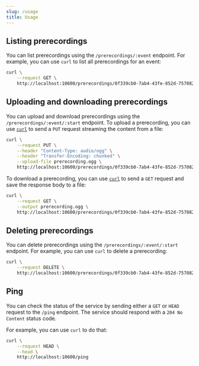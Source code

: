 ```yaml
---
slug: /usage
title: Usage
---
```


## Listing prerecordings

You can list prerecordings using the `/prerecordings/:event` endpoint.
For example, you can use `curl` to list all prerecordings for an event:

```sh
curl \
    --request GET \
    http://localhost:10600/prerecordings/0f339cb0-7ab4-43fe-852d-75708232f76c
```

## Uploading and downloading prerecordings

You can upload and download prerecordings
using the `/prerecordings/:event/:start` endpoint.
To upload a prerecording, you can use
[`curl`](https://curl.se) to send a `PUT` request
streaming the content from a file:

```sh
curl \
    --request PUT \
    --header "Content-Type: audio/ogg" \
    --header "Transfer-Encoding: chunked" \
    --upload-file prerecording.ogg \
    http://localhost:10600/prerecordings/0f339cb0-7ab4-43fe-852d-75708232f76c/2024-01-01T00:00:00
```

To download a prerecording, you can use
[`curl`](https://curl.se) to send a `GET` request
and save the response body to a file:

```sh
curl \
    --request GET \
    --output prerecording.ogg \
    http://localhost:10600/prerecordings/0f339cb0-7ab4-43fe-852d-75708232f76c/2024-01-01T00:00:00
```

## Deleting prerecordings

You can delete prerecordings using the `/prerecordings/:event/:start` endpoint.
For example, you can use `curl` to delete a prerecording:

```sh
curl \
    --request DELETE \
    http://localhost:10600/prerecordings/0f339cb0-7ab4-43fe-852d-75708232f76c/2024-01-01T00:00:00
```

## Ping

You can check the status of the service by sending
either a `GET` or `HEAD` request to the `/ping` endpoint.
The service should respond with a `204 No Content` status code.

For example, you can use `curl` to do that:

```sh
curl \
    --request HEAD \
    --head \
    http://localhost:10600/ping
```
